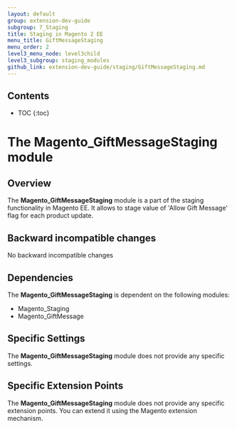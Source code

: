 ```yaml
---
layout: default
group: extension-dev-guide
subgroup: 7_Staging
title: Staging in Magento 2 EE
menu_title: GiftMessageStaging
menu_order: 2
level3_menu_node: level3child
level3_subgroup: staging_modules
github_link: extension-dev-guide/staging/GiftMessageStaging.md
---
```


<h2>Contents</h2>

* TOC
{:toc}

# The Magento_GiftMessageStaging module

## Overview

The **Magento_GiftMessageStaging** module is a part of the staging functionality in Magento EE. It allows to stage value of 'Allow Gift Message' flag for each product update.

## Backward incompatible changes
No backward incompatible changes

## Dependencies
The **Magento_GiftMessageStaging** is dependent on the following modules:

- Magento_Staging
- Magento_GiftMessage

## Specific Settings
The **Magento_GiftMessageStaging** module does not provide any specific settings.

## Specific Extension Points
The **Magento_GiftMessageStaging** module does not provide any specific extension points. You can extend it using the Magento extension mechanism.
